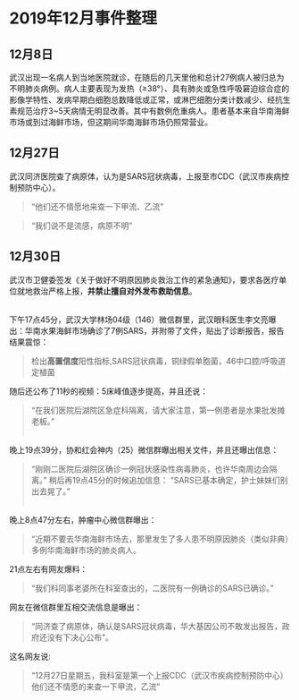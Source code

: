 # 2019年12月事件整理


## 12月8日

武汉出现一名病人到当地医院就诊，在随后的几天里他和总计27例病人被归总为不明肺炎病例。病人主要表现为发热（≥38°）、具有肺炎或急性呼吸窘迫综合症的影像学特性、发病早期白细胞总数降低或正常，或淋巴细胞分类计数减少、经抗生素规范治疗3~5天病情无明显改善。其中有数例危重病人。患者基本来自华南海鲜市场或到过海鲜市场，但这期间华南海鲜市场仍照常营业。


## 12月27日

武汉同济医院查了病原体，认为是SARS冠状病毒，上报至市CDC（武汉市疾病控制预防中心）。
>“他们还不情愿地来查一下甲流、乙流”

>“我们说不是流感，病原不明”


## 12月30日

武汉市卫健委签发《关于做好不明原因肺炎救治工作的紧急通知》，要求各医疗单位就地救治严格上报，**并禁止擅自对外发布救助信息**。<br/><br/>

下午17点45分，武汉大学林场04级（146）微信群里，武汉眼科医生李文亮曝出：华南水果海鲜市场确诊了7例SARS，并附带了文件，贴出了诊断报告，报告结果震惊：
>检出**高置信度**阳性指标,SARS冠状病毒，铜绿假单胞菌，46中口腔/呼吸道定植菌

随后还公布了11秒的视频：5床峰值逐步提高，并且还说：
>“在我们医院后湖院区急症科隔离，请大家注意，第一例患者是水果批发摊老板。”<br/><br/>

晚上19点39分，协和红会神内（25）微信群曝出相关文件，并且还曝出信息：
>“刚刚二医院后湖院区确诊一例冠状感染性病毒肺炎，也许华南周边会隔离。”
稍后再19点45分的时候追加信息：
>“SARS已基本确定，护士妹妹们别出去晃了。”<br/><br/>

晚上8点47分左右，肿瘤中心微信群曝出：
>“近期不要去华南海鲜市场去，那里发生了多人患不明原因肺炎（类似非典）多例华南海鲜市场的肺炎病人。

21点左右有网友爆料：
>“我们科同事老婆所在科室查出的，二医院有一例确诊的SARS已确诊。”

网友在微信群里互相交流信息是曝出：
>“同济查了病原体，确认是SARS冠状病毒，华大基因公司不敢发出报告，政府还没有下决心公布”。

这名网友说:
>“12月27日星期五，我科室是第一个上报CDC（武汉市疾病控制预防中心）他们还不情愿的来查一下甲流，乙流”




